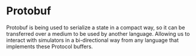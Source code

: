 # Protobuf

Protobuf is being used to serialize a state in a compact way, so it can be transferred over a medium to be used by another language. Allowing us to interact with simulators in a bi-directional way from any language that implements these Protocol buffers.